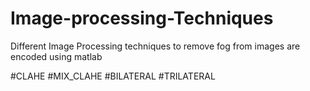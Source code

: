 # Image-processing-Techniques
Different Image Processing techniques to remove fog from images are encoded using matlab 


#CLAHE
#MIX_CLAHE
#BILATERAL
#TRILATERAL
